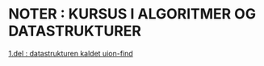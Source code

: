 # NOTER : KURSUS I ALGORITMER OG DATASTRUKTURER

[1.del : datastrukturen kaldet uion-find](union_find_1.md)
